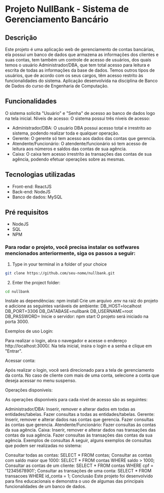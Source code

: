 
# Projeto NullBank - Sistema de Gerenciamento Bancário

## Descrição
Este projeto é uma aplicação web de gerenciamento de contas bancárias, ela possui um banco de dados que armazena as informações dos clientes e suas contas, tem também um controle de acesso de usuários, dos quais temos o usuário Administrador/DBA, que tem total acesso para leitura e escrita de todas as informações da base de dados. Temos outros tipos de usuários, que de acordo com os seus cargos, têm acesso restrito às funcionalidades do sistema.  Aplicação desenvolvida na disciplina de Banco de Dados do curso de Engenharia de Computação.

## Funcionalidades
O sistema solicita "Usuário" e "Senha" de acesso ao banco de dados logo na tela inicial.
Níveis de acesso: O sistema possui três níveis de acesso:
 - Administrador/DBA: O usuário DBA possui acesso total e irrestrito ao sistema, podendo realizar toda e qualquer operação.
 - Gerente: O gerente só tem acesso aos dados das contas que gerencia.
 - Atendente/Funcionário: O atendente/funcionário só tem acesso de leitura aos números e saldos das contas de sua agência.
 - Caixa: O caixa tem acesso irrestrito às transações das contas de sua agência, podendo efetuar operações sobre as mesmas.

## Tecnologias utilizadas
 - Front-end: ReactJS
 - Back-end: NodeJS
 - Banco de dados: MySQL

## Pré requisitos

- NodeJS
- SQL
- NPM

 ### Para rodar o projeto, você precisa instalar os sotfwares mencionados anteriormente, siga os passos a seguir:

1. Type in your terminal in a folder of your choice
 ```bash
git clone https://github.com/seu-nome/nullbank.git
```
2. Enter the project folder:
 ```bash
cd nullbank
```
Instale as dependências:
npm install
Crie um arquivo .env na raiz do projeto e adicione as seguintes variáveis de ambiente:
DB_HOST=localhost
DB_PORT=3306
DB_DATABASE=nullbank
DB_USERNAME=root
DB_PASSWORD=
Inicie o servidor:
npm start
O projeto será iniciado na porta 3000.

Exemplos de uso
Login:

Para realizar o login, abra o navegador e acesse o endereço http://localhost:3000/. Na tela inicial, insira o login e a senha e clique em "Entrar".

Acessar conta:

Após realizar o login, você será direcionado para a tela de gerenciamento da conta. No caso de cliente com mais de uma conta, selecione a conta que deseja acessar no menu suspenso.

Operações disponíveis:

As operações disponíveis para cada nível de acesso são as seguintes:

Administrador/DBA:
Inserir, remover e alterar dados em todas as entidades/tabelas.
Fazer consultas a todas as entidades/tabelas.
Gerente:
Inserir, remover e alterar dados nas contas que gerencia.
Fazer consultas às contas que gerencia.
Atendente/Funcionário:
Fazer consultas às contas da sua agência.
Caixa:
Inserir, remover e alterar dados nas transações das contas da sua agência.
Fazer consultas às transações das contas da sua agência.
Exemplos de consultas
A seguir, alguns exemplos de consultas que podem ser realizadas no sistema:

Consultar todas as contas:
SELECT * FROM contas;
Consultar as contas com saldo maior que 1000:
SELECT * FROM contas WHERE saldo > 1000;
Consultar as contas de um cliente:
SELECT * FROM contas WHERE cpf = '12345678901';
Consultar as transações de uma conta:
SELECT * FROM transacoes WHERE id_conta = 1;
Conclusão
Este projeto foi desenvolvido para fins educacionais e demonstra o uso de algumas das principais funcionalidades de um banco de dados.
